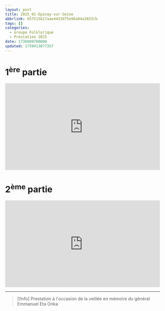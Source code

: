```yaml
---
layout: post
title: 2025_01-Epinay-sur-Seine
abbrlink: 657515b17aae4433975e96a04a3833cb
tags: []
categories:
  - Groupe Folklorique
  - Prestation 2025
date: 1736009700000
updated: 1759413877357
---
```


#

# 1<sup>ère</sup> partie

<div style="position:relative; padding-bottom:56.25%; height:0; overflow:hidden; max-width:100%; width:100%;">
  <iframe src="https://www.youtube.com/embed/hpuLNIoxOz0" 
          style="position:absolute; top:0; left:0; width:100%; height:100%;" 
          frameborder="0" allow="accelerometer; autoplay; encrypted-media; gyroscope; picture-in-picture" 
          allowfullscreen>
  </iframe>
</div>

# 2<sup>ème</sup> partie

<div style="position:relative; padding-bottom:56.25%; height:0; overflow:hidden; max-width:100%; width:100%;">
  <iframe src="https://www.youtube.com/embed/_NXFZ3e4G9w" 
          style="position:absolute; top:0; left:0; width:100%; height:100%;" 
          frameborder="0" allow="accelerometer; autoplay; encrypted-media; gyroscope; picture-in-picture" 
          allowfullscreen>
  </iframe>
</div>

***

> \[!Info]
> Prestation à l'occasion de la veillée en mémoire du général Emmanuel Eta Onka
